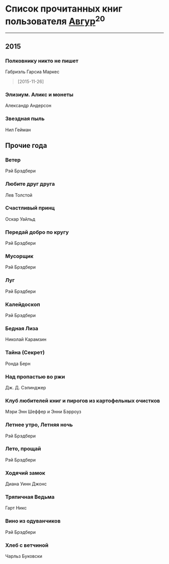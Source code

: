# Список прочитанных книг пользователя [Авгур](http://vk.com/id320171100)<sup>20</sup>
---

## 2015

### Полковнику никто не пишет
Габриэль Гарсиа Маркес
> [2015-11-26] 


### Элизиум. Аликс и монеты
Александр Андерсон


### Звездная пыль
Нил Гейман



## Прочие года

### Ветер
Рэй Брэдбери


### Любите друг друга
Лев Толстой


### Счастливый принц
Оскар Уайльд


### Передай добро по кругу
Рэй Брэдбери


### Мусорщик
Рэй Брэдбери


### Луг
Рэй Брэдбери


### Калейдоскоп
Рэй Брэдбери


### Бедная Лиза
Николай Карамзин


### Тайна (Секрет)
Ронда Берн


### Над пропастью во ржи
Дж. Д. Сэлинджер


### Клуб любителей книг и пирогов из картофельных очистков
Мэри Энн Шеффер и Энни Бэрроуз


### Летнее утро, Летняя ночь
Рэй Брэдбери


### Лето, прощай
Рэй Брэдбери


### Ходячий замок
Диана Уинн Джонс


### Тряпичная Ведьма
Гарт Никс


### Вино из одуванчиков
Рэй Брэдбери


### Хлеб с ветчиной
Чарльз Буковски



